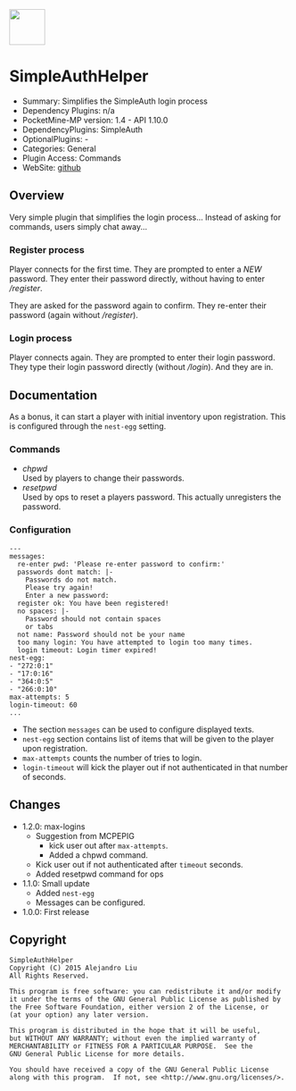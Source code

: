 <img src="https://raw.githubusercontent.com/alejandroliu/bad-plugins/master/Media/helper.alt-icon.png" style="width:64px;height:64px" width="64" height="64"/>

SimpleAuthHelper
================

* Summary: Simplifies the SimpleAuth login process
* Dependency Plugins: n/a
* PocketMine-MP version: 1.4 - API 1.10.0
* DependencyPlugins: SimpleAuth
* OptionalPlugins: -
* Categories: General
* Plugin Access: Commands
* WebSite: [github](https://github.com/alejandroliu/bad-plugins/tree/master/SimpleAuthHelper)

Overview
--------

Very simple plugin that simplifies the login process... Instead of
asking for commands, users simply chat away...

### Register process

Player connects for the first time.  They are prompted to enter a
*NEW* password.  They enter their password directly, without having to
enter */register*.

They are asked for the password again to confirm.  They re-enter their
password (again without */register*).

### Login process

Player connects again.  They are prompted to enter their login
password.  They type their login password directly (without
*/login*).  And they are in.

Documentation
-------------

As a bonus, it can start a player with initial inventory upon
registration.  This is configured through the `nest-egg` setting.

### Commands

* *chpwd* _<old-pwd>_  
  Used by players to change their passwords.
* *resetpwd* _<player>_  
  Used by ops to reset a players password.  This actually unregisters
  the password.

### Configuration

	---
	messages:
	  re-enter pwd: 'Please re-enter password to confirm:'
	  passwords dont match: |-
	    Passwords do not match.
	    Please try again!
	    Enter a new password:
	  register ok: You have been registered!
	  no spaces: |-
	    Password should not contain spaces
	    or tabs
	  not name: Password should not be your name
	  too many login: You have attempted to login too many times.
	  login timeout: Login timer expired!
	nest-egg:
	- "272:0:1"
	- "17:0:16"
	- "364:0:5"
	- "266:0:10"
	max-attempts: 5
	login-timeout: 60
	...

* The section `messages` can be used to configure displayed texts.
* `nest-egg` section contains list of items that will be given to the
player upon registration.
* `max-attempts` counts the number of tries to login.
* `login-timeout` will kick the player out if not authenticated in
  that number of seconds.

Changes
-------

* 1.2.0: max-logins
  * Suggestion from MCPEPIG
    - kick user out after `max-attempts`.
    - Added a chpwd command.
  * Kick user out if not authenticated after `timeout` seconds.
  * Added resetpwd command for ops
* 1.1.0: Small update
  * Added `nest-egg`
  * Messages can be configured.
* 1.0.0: First release

Copyright
---------

    SimpleAuthHelper
    Copyright (C) 2015 Alejandro Liu  
    All Rights Reserved.

    This program is free software: you can redistribute it and/or modify
    it under the terms of the GNU General Public License as published by
    the Free Software Foundation, either version 2 of the License, or
    (at your option) any later version.

    This program is distributed in the hope that it will be useful,
    but WITHOUT ANY WARRANTY; without even the implied warranty of
    MERCHANTABILITY or FITNESS FOR A PARTICULAR PURPOSE.  See the
    GNU General Public License for more details.

    You should have received a copy of the GNU General Public License
    along with this program.  If not, see <http://www.gnu.org/licenses/>.

